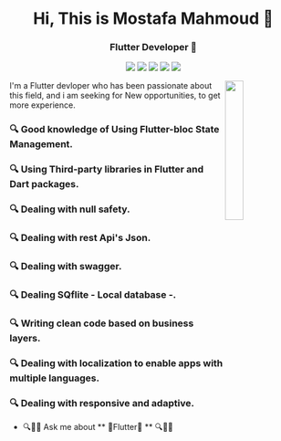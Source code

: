 
<h1 align="center">Hi, This is Mostafa Mahmoud 👋</h1>
<h3 align="center">Flutter Developer 💎</h3>

<p align="center">
    <a href="https://twitter.com/darshfc"><img src="https://img.shields.io/badge/twitter-%231FA1F1?style=flat&logo=twitter&logoColor=white"/></a>
    <a href="https://www.linkedin.com/in/mostafamahmoudaboads/"><img src="https://img.shields.io/badge/linkedin-%230177B5?style=flat&logo=linkedin&logoColor=white"/></a>
    <a href="https://www.youtube.com/channel/UCdkYJAgIIZCVFQhCezpnDDg"><img src="https://img.shields.io/badge/youtube-%23FF0000?style=flat&logo=youtube&logoColor=white"/></a>
    <a href="https://www.facebook.com/Mr.mostafamahmod/"><img src="https://img.shields.io/badge/facebook-%230177B5?style=flat&logo=facebook&logoColor=white"/></a>
    <a href="https://www.udemy.com/user/mostafmahmoud/"><img src="https://img.shields.io/badge/udemy-%23E4415F?style=flat&logo=udemy&logoColor=white"/></a>
  </p>
  
  <img src="https://avatars.githubusercontent.com/u/88770750?s=400&u=afa4dd797ee1e7ed41174826e69cbed30af6cba1&v=4" align="right" width="25%"/>

I'm a Flutter devloper who has been passionate about this field, and i am seeking for New opportunities, to get more experience.

<h3> 🔍 Good knowledge of Using Flutter-bloc State Management. </h3>
<h3> 🔍 Using Third-party libraries in Flutter and Dart packages. </h3>
<h3> 🔍 Dealing with null safety. </h3>
<h3> 🔍 Dealing with rest Api's Json. </h3>
<h3> 🔍 Dealing with swagger. </h3>
<h3> 🔍 Dealing SQflite - Local database -. </h3>
<h3> 🔍 Writing clean code based on business layers. </h3>
<h3> 🔍 Dealing with localization to enable apps with multiple languages. </h3>
<h3> 🔍 Dealing with responsive and adaptive. </h3>

- 🔍💬🔭 Ask me about ** 💎Flutter💎 ** 🔍💬🔭
